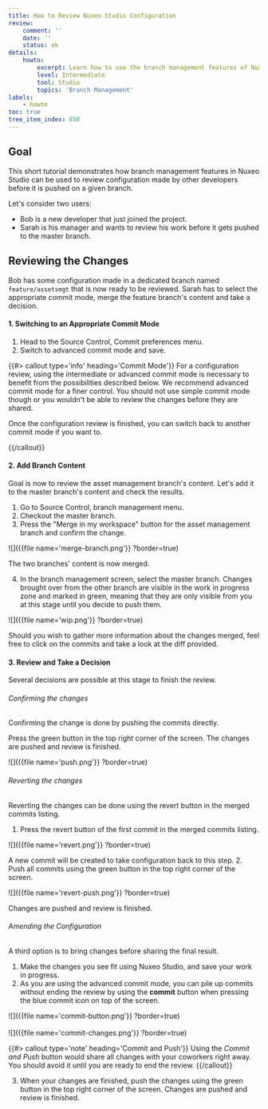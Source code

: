```yaml
---
title: How to Review Nuxeo Studio Configuration
review:
    comment: ''
    date: ''
    status: ok
details:
    howto:
        excerpt: Learn how to use the branch management features of Nuxeo Studio to set up a configuration process review.
        level: Intermediate
        tool: Studio
        topics: 'Branch Management'
labels:
    - howto
toc: true
tree_item_index: 850
---
```

## Goal
This short tutorial demonstrates how branch management features in Nuxeo Studio can be used to review configuration made by other developers before it is pushed on a given branch.

Let's consider two users:
- Bob is a new developer that just joined the project.
- Sarah is his manager and wants to review his work before it gets pushed to the master branch.

## Reviewing the Changes
Bob has some configuration made in a dedicated branch named `feature/assetsmgt` that is now ready to be reviewed. Sarah has to select the appropriate commit mode, merge the feature branch's content and take a decision.

#### 1. Switching to an Appropriate Commit Mode
1. Head to the Source Control, Commit preferences menu.
2. Switch to advanced commit mode and save.

{{#> callout type='info' heading='Commit Mode'}}
For a configuration review, using the intermediate or advanced commit mode is necessary to benefit from the possibilities described below. We recommend advanced commit mode for a finer control. You should not use simple commit mode though or you wouldn't be able to review the changes before they are shared.

<p>
Once the configuration review is finished, you can switch back to another commit mode if you want to.
</p>
{{/callout}}

#### 2. Add Branch Content
Goal is now to review the asset management branch's content. Let's add it to the master branch's content and check the results.

1. Go to Source Control, branch management menu.
2. Checkout the master branch.
3. Press the "Merge in my workspace" button for the asset management branch and confirm the change.

![]({{file name='merge-branch.png'}} ?border=true)

The two branches' content is now merged.

4. In the branch management screen, select the master branch. Changes brought over from the other branch are visible in the work in progress zone and marked in green, meaning that they are only visible from you at this stage until you decide to push them.

![]({{file name='wip.png'}} ?border=true)

Should you wish to gather more information about the changes merged, feel free to click on the commits and take a look at the diff provided.

#### 3. Review and Take a Decision
Several decisions are possible at this stage to finish the review.

###### Confirming the changes
Confirming the change is done by pushing the commits directly.

Press the green button in the top right corner of the screen. The changes are pushed and review is finished.

![]({{file name='push.png'}} ?border=true)

###### Reverting the changes
Reverting the changes can be done using the revert button in the merged commits listing.

1. Press the revert button of the first commit in the merged commits listing.

![]({{file name='revert.png'}} ?border=true)

A new commit will be created to take configuration back to this step.
2. Push all commits using the green button in the top right corner of the screen.

![]({{file name='revert-push.png'}} ?border=true)

Changes are pushed and review is finished.

###### Amending the Configuration
A third option is to bring changes before sharing the final result.

1. Make the changes you see fit using Nuxeo Studio, and save your work in progress.
2. As you are using the advanced commit mode, you can pile up commits without ending the review by using the **commit** button when pressing the blue commit icon on top of the screen.

![]({{file name='commit-button.png'}} ?border=true)<br/><br/>
![]({{file name='commit-changes.png'}} ?border=true)

{{#> callout type='note' heading='Commit and Push'}}
Using the *Commit and Push* button would share all changes with your coworkers right away. You should avoid it until you are ready to end the review.
{{/callout}}

3. When your changes are finished, push the changes using the green button in the top right corner of the screen. Changes are pushed and review is finished.
